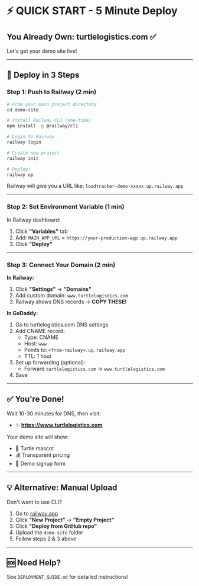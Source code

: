 # ⚡ QUICK START - 5 Minute Deploy

## You Already Own: turtlelogistics.com ✅

Let's get your demo site live!

---

## 🚀 Deploy in 3 Steps

### Step 1: Push to Railway (2 min)

```bash
# From your main project directory
cd demo-site

# Install Railway CLI (one-time)
npm install -g @railway/cli

# Login to Railway
railway login

# Create new project
railway init

# Deploy!
railway up
```

Railway will give you a URL like: `loadtracker-demo-xxxxx.up.railway.app`

---

### Step 2: Set Environment Variable (1 min)

In Railway dashboard:
1. Click **"Variables"** tab
2. Add: `MAIN_APP_URL` = `https://your-production-app.up.railway.app`
3. Click **"Deploy"**

---

### Step 3: Connect Your Domain (2 min)

**In Railway:**
1. Click **"Settings"** → **"Domains"**
2. Add custom domain: `www.turtlelogistics.com`
3. Railway shows DNS records → **COPY THESE!**

**In GoDaddy:**
1. Go to turtlelogistics.com DNS settings
2. Add CNAME record:
   - Type: CNAME
   - Host: `www`
   - Points to: `<from-railway>.up.railway.app`
   - TTL: 1 hour
3. Set up forwarding (optional):
   - Forward `turtlelogistics.com` → `www.turtlelogistics.com`
4. Save

---

## ✅ You're Done!

Wait 10-30 minutes for DNS, then visit:
- ✨ **https://www.turtlelogistics.com**

Your demo site will show:
- 🐢 Turtle mascot
- 💰 Transparent pricing
- 📝 Demo signup form

---

## 💡 Alternative: Manual Upload

Don't want to use CLI? 

1. Go to [railway.app](https://railway.app)
2. Click **"New Project"** → **"Empty Project"**
3. Click **"Deploy from GitHub repo"**
4. Upload the `demo-site` folder
5. Follow steps 2 & 3 above

---

## 🆘 Need Help?

See `DEPLOYMENT_GUIDE.md` for detailed instructions!
